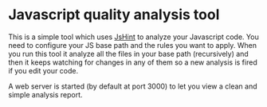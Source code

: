 Javascript quality analysis tool
================================

This is a simple tool which uses [JsHint](http://www.jshint.com/) to analyze your Javascript code. 
You need to configure your JS base path and the rules you want to apply.
When you run this tool it analyze all the files in your base path (recursively) and then it keeps watching 
for changes in any of them so a new analysis is fired if you edit your code.

A web server is started (by default at port 3000) to let you view a clean and simple analysis report.